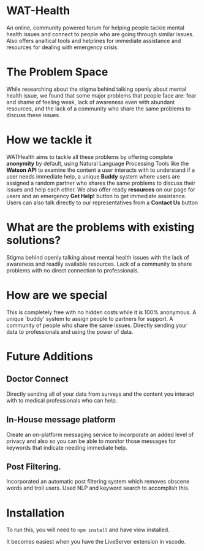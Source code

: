 WAT-Health
====== 

An online, community powered forum for helping people tackle mental health issues and connect to people who are going through similar issues. 
<br>
Also offers analtical tools and helplines for immediate assistance and resources for dealing with emergency crisis.
<br>

# The Problem Space

While researching about the stigma behind talking openly about mental health issue, we found that some major problems that people face are: fear and shame of feeling weak, lack of awareness even with abundant resources, and the lack of a community who share the same problems to discuss these issues.

# How we tackle it
WATHealth aims to tackle all these problems by offering complete **anonymity** by default, using Natural Language Processing Tools like the **Watson API** to examine the content a user interacts with to understand if a user needs immediate help, a unique **Buddy** system where users are assigned a random partner who shares the same problems to discuss their issues and help each other. We also offer ready **resources** on our page for users and an emergency **Get Help!** button to get immediate assistance. Users can also talk directly to our representatives from a **Contact Us** button

# What are the problems with existing solutions?
Stigma behind openly talking about mental health issues with the lack of awareness and readily available resources. Lack of a community to share problems with no direct connection to professionals.

# How are we special
This is completely free with no hidden costs while it is 100% anonymous. A unique 'buddy' system to assign people to partners for support. A community of people who share the same issues. Directly sending your data to professionals and using the power of data. 

# Future Additions

## Doctor Connect 
Directly sending all of your data from surveys and the content you interact with to medical professionals who can help. 

## In-House message platform
Create an on-platform messaging service to incorporate an added level of privacy and also so you can be able to monitor those messages for keywords that indicate needing immediate help.

## Post Filtering.
Incorporated an automatic post filtering system which removes obscene words and troll users. Used NLP and keyword search to accomplish this.  

# Installation

To run this, you will need to ```npm install``` and have view installed.

It becomes easiest when you have the LiveServer extension in vscode.
